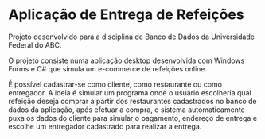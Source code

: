 # Aplicação de Entrega de Refeições

Projeto desenvolvido para a disciplina de Banco de Dados da Universidade Federal do ABC. 

O projeto consiste numa aplicação desktop desenvolvida com Windows Forms e C# que simula um e-commerce de refeições online.

É possível cadastrar-se como cliente, como restaurante ou como entregador. A ideia é simular um programa onde o usuário escolheria qual refeição deseja comprar a partir dos restaurantes cadastrados no banco de dados da aplicação, após efetuar a compra, o sistema automaticamente puxa os dados do cliente para simular o pagamento, endereço de entrega e escolhe um entregador cadastrado para realizar a entrega.
